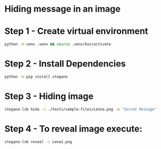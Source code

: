 # Hiding message in an image

# Step 1 - Create virtual environment

```bash
python -m venv .venv && source .venv/bin/activate
```

# Step 2 - Install Dependencies

```bash
python -m pip install stegano
```

# Step 3 - Hiding image

```bash
stegano-lsb hide -i ./tests/sample-files/Lenna.png -m "Secret Message" -o Lena1.png
```

# Step 4 - To reveal image execute:

```bash
stegano-lsb reveal -i Lena1.png
```
